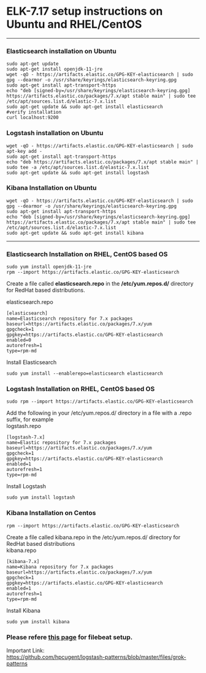# ELK-7.17 setup instructions on Ubuntu and RHEL/CentOS
-----------------------------------------------------------
### Elasticsearch installation on Ubuntu 
```
sudo apt-get update
sudo apt-get install openjdk-11-jre
wget -qO - https://artifacts.elastic.co/GPG-KEY-elasticsearch | sudo gpg --dearmor -o /usr/share/keyrings/elasticsearch-keyring.gpg
sudo apt-get install apt-transport-https
echo "deb [signed-by=/usr/share/keyrings/elasticsearch-keyring.gpg] https://artifacts.elastic.co/packages/7.x/apt stable main" | sudo tee /etc/apt/sources.list.d/elastic-7.x.list
sudo apt-get update && sudo apt-get install elasticsearch
#verify installation
curl localhost:9200 
```
### Logstash installation on Ubuntu 
```
wget -qO - https://artifacts.elastic.co/GPG-KEY-elasticsearch | sudo apt-key add -
sudo apt-get install apt-transport-https
echo "deb https://artifacts.elastic.co/packages/7.x/apt stable main" | sudo tee -a /etc/apt/sources.list.d/elastic-7.x.list
sudo apt-get update && sudo apt-get install logstash
```
### Kibana Installation on Ubuntu
```
wget -qO - https://artifacts.elastic.co/GPG-KEY-elasticsearch | sudo gpg --dearmor -o /usr/share/keyrings/elasticsearch-keyring.gpg
sudo apt-get install apt-transport-https
echo "deb [signed-by=/usr/share/keyrings/elasticsearch-keyring.gpg] https://artifacts.elastic.co/packages/7.x/apt stable main" | sudo tee /etc/apt/sources.list.d/elastic-7.x.list
sudo apt-get update && sudo apt-get install kibana
```


---------------------------------------------------------

### Elasticsearch Installation on RHEL, CentOS based OS
```
sudo yum install openjdk-11-jre
rpm --import https://artifacts.elastic.co/GPG-KEY-elasticsearch
```
Create a file called **elasticsearch.repo** in the **/etc/yum.repos.d/** directory for RedHat based distributions.

elasticsearch.repo
```
[elasticsearch]
name=Elasticsearch repository for 7.x packages
baseurl=https://artifacts.elastic.co/packages/7.x/yum
gpgcheck=1
gpgkey=https://artifacts.elastic.co/GPG-KEY-elasticsearch
enabled=0
autorefresh=1
type=rpm-md
```
Install Elasticsearch
```
sudo yum install --enablerepo=elasticsearch elasticsearch
```

### Logstash Installation on RHEL, CentOS based OS
```
sudo rpm --import https://artifacts.elastic.co/GPG-KEY-elasticsearch
```
Add the following in your /etc/yum.repos.d/ directory in a file with a .repo suffix, for example   
logstash.repo
```
[logstash-7.x]
name=Elastic repository for 7.x packages
baseurl=https://artifacts.elastic.co/packages/7.x/yum
gpgcheck=1
gpgkey=https://artifacts.elastic.co/GPG-KEY-elasticsearch
enabled=1
autorefresh=1
type=rpm-md
```
Install Logstash 
```
sudo yum install logstash
```
### Kibana Installation on Centos
```
rpm --import https://artifacts.elastic.co/GPG-KEY-elasticsearch
```
Create a file called kibana.repo in the /etc/yum.repos.d/ directory for RedHat based distributions   
kibana.repo
```
[kibana-7.x]
name=Kibana repository for 7.x packages
baseurl=https://artifacts.elastic.co/packages/7.x/yum
gpgcheck=1
gpgkey=https://artifacts.elastic.co/GPG-KEY-elasticsearch
enabled=1
autorefresh=1
type=rpm-md
```
Install Kibana 
```
sudo yum install kibana 
```
### Please refere [this page](https://github.com/roopendra/devops/blob/master/ELK/filebeat_setup.md) for filebeat setup.


Important Link:  
https://github.com/hpcugent/logstash-patterns/blob/master/files/grok-patterns
